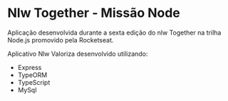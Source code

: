 # Nlw Together - Missão Node

Aplicação desenvolvida durante a sexta edição do nlw Together na trilha Node.js promovido pela Rocketseat.

Aplicativo Nlw Valoriza desenvolvido utilizando:
* Express
* TypeORM
* TypeScript
* MySql
